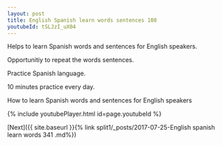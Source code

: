 ```yaml
---
layout: post
title: English Spanish learn words sentences 108 
youtubeId: tSLJzI_uX04
---
```

 
 
Helps to learn Spanish words and sentences for English speakers.

Opportunitiy to repeat the words sentences. 

Practice Spanish language. 
 
10 minutes practice every day. 
 
How to learn Spanish words and sentences for English speakers 
 
{% include youtubePlayer.html id=page.youtubeId %}
 
 
[Next]({{ site.baseurl }}{% link  split1/_posts/2017-07-25-English spanish learn words 341 .md%})
 
